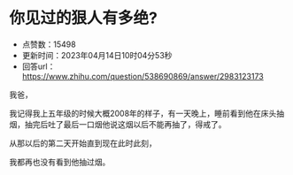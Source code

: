 # 你见过的狠人有多绝?
- 点赞数：15498
- 更新时间：2023年04月14日10时04分53秒
- 回答url：https://www.zhihu.com/question/538690869/answer/2983123173
<body>
 <p data-pid="mQ_DGElr">我爸，</p>
 <p data-pid="oRvPtZPF">我记得我上五年级的时候大概2008年的样子，有一天晚上，睡前看到他在床头抽烟，抽完后吐了最后一口烟他说这烟以后不能再抽了，得戒了。</p>
 <p data-pid="UFMcDubg">从那以后的第二天开始直到现在此时此刻，</p>
 <p data-pid="I5KE73Xd">我都再也没有看到他抽过烟。</p>
</body>